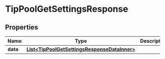 

# TipPoolGetSettingsResponse


## Properties

| Name | Type | Description | Notes |
|------------ | ------------- | ------------- | -------------|
|**data** | [**List&lt;TipPoolGetSettingsResponseDataInner&gt;**](TipPoolGetSettingsResponseDataInner.md) |  |  |




